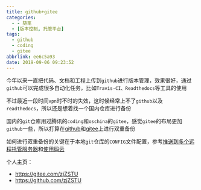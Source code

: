 ```yaml
---
title: github+gitee
categories:
  - - 随笔
  - [版本控制, 托管平台]
tags:
  - github
  - coding
  - gitee
abbrlink: ee6c5a93
date: 2019-09-06 09:23:52
---
```


今年以来一直把代码、文档和工程上传到`github`进行版本管理，效果很好，通过`github`可以完成很多自动化任务，比如`Travis-CI、Readthedocs`等工具的使用

不过最近一段时间`vpn`时不时的失效，这时候经常上不了`github`以及`readthedocs`，所以还是想着找一个国内仓库进行备份

国内的`git`仓库用过腾讯的`coding`和`oschina`的`gitee`，感觉`gitee`的布局更加`github`一些，所以打算在[github](https://github.com)和[gitee](https://gitee.com)上进行双重备份

如何进行双重备份的关键在于本地`git`仓库的`CONFIG`文件配置，参考[推送到多个远程托管服务器](https://zj-git-guide.readthedocs.io/zh_CN/latest/remote/%E6%8E%A8%E9%80%81%E5%88%B0%E5%A4%9A%E4%B8%AA%E8%BF%9C%E7%A8%8B%E6%89%98%E7%AE%A1%E6%9C%8D%E5%8A%A1%E5%99%A8.html)和[使用码云](https://www.liaoxuefeng.com/wiki/896043488029600/1163625339727712)

个人主页：

* https://gitee.com/zjZSTU
* https://github.com/zjZSTU